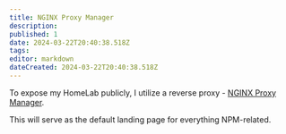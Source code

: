 ```yaml
---
title: NGINX Proxy Manager
description: 
published: 1
date: 2024-03-22T20:40:38.518Z
tags: 
editor: markdown
dateCreated: 2024-03-22T20:40:38.518Z
---
```


To expose my HomeLab publicly, I utilize a reverse proxy - [NGINX Proxy Manager](https://nginxproxymanager.com/).

This will serve as the default landing page for everything NPM-related.
